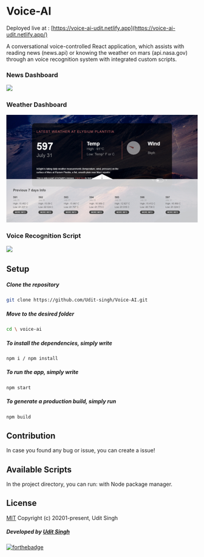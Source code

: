 # Voice-AI
Deployed live at :  [https://voice-ai-udit.netlify.app](https://voice-ai-udit.netlify.app/)

A conversational voice-controlled React application, which assists with reading news (news.api) or knowing the
weather on mars (api.nasa.gov) through an voice recognition system with integrated custom scripts.

### News Dashboard 

![ ](https://raw.githubusercontent.com/Udit-singh/Voice-AI/master/src/images/image1.jpeg)

### Weather Dashboard

![ ](https://raw.githubusercontent.com/Udit-singh/Weather-On-Mars/master/Screenshots/capture.png)

### Voice Recognition Script

![ ](https://raw.githubusercontent.com/Udit-singh/Voice-AI/master/src/images/image2.png)

## Setup

  ##### Clone the repository
```bash
git clone https://github.com/Udit-singh/Voice-AI.git
```
  ##### Move to the desired folder
```bash
cd \ voice-ai
```
  ##### To install the dependencies, simply write
```bash
npm i / npm install
```

  ##### To run the app, simply write
```bash
npm start
```

 ##### To generate a production build, simply run
 ```bash
npm build
 ``` 

## Contribution
In case you found any bug or issue, you can create a issue!

## Available Scripts

In the project directory, you can run:
with Node package manager.

## License

[MIT](http://opensource.org/licenses/MIT)
Copyright (c) 20201-present, Udit Singh

##### Developed by <a href="https://github.com/Udit-singh">Udit Singh</a>

[![forthebadge](https://forthebadge.com/images/badges/built-with-love.svg)](https://github.com/Udit-singh)
